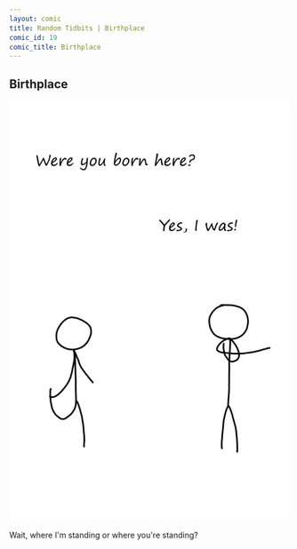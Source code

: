 ```yaml
---
layout: comic
title: Random Tidbits | Birthplace
comic_id: 19
comic_title: Birthplace
---
```


## Birthplace

<img id="img19" src="/assets/images/19.png">

Wait, where I'm standing or where you're standing?
